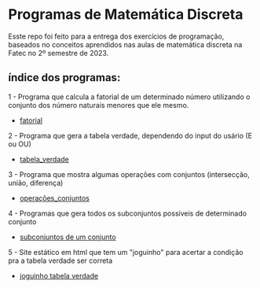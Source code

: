 # Programas de Matemática Discreta

Esste repo foi feito para a entrega dos exercícios de programação, baseados no conceitos aprendidos nas aulas de matemática discreta na Fatec no 2º semestre de 2023.

## índice dos programas:

1 - Programa que calcula a fatorial de um determinado número utilizando o conjunto dos número naturais menores que ele mesmo.
* [fatorial](fatorial.py)

2 - Programa que gera a tabela verdade, dependendo do input do usário (E ou OU)
* [tabela_verdade](gera_tabelas_verdade.py)

3 - Programa que mostra algumas operações com conjuntos (intersecção, união, diferença)
* [operações_conjuntos](operacoes_conjuntos.py)

4 - Programas que gera todos os subconjuntos possíveis de determinado conjunto
* [subconjuntos de um conjunto](subconjuntos_de_um_conjunto.py)

5 - Site estático em html que tem um "joguinho" para acertar a condição pra a tabela verdade ser correta
* [joguinho tabela verdade](tabela_verdade.html)